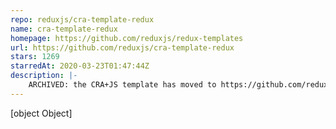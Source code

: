 ```yaml
---
repo: reduxjs/cra-template-redux
name: cra-template-redux
homepage: https://github.com/reduxjs/redux-templates
url: https://github.com/reduxjs/cra-template-redux
stars: 1269
starredAt: 2020-03-23T01:47:44Z
description: |-
    ARCHIVED: the CRA+JS template has moved to https://github.com/reduxjs/redux-templates
---
```


[object Object]
